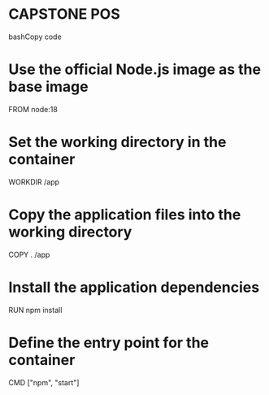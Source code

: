 # CAPSTONE POS
bashCopy code
# Use the official Node.js image as the base image
FROM node:18

# Set the working directory in the container
WORKDIR /app

# Copy the application files into the working directory
COPY . /app

# Install the application dependencies
RUN npm install

# Define the entry point for the container
CMD ["npm", "start"]